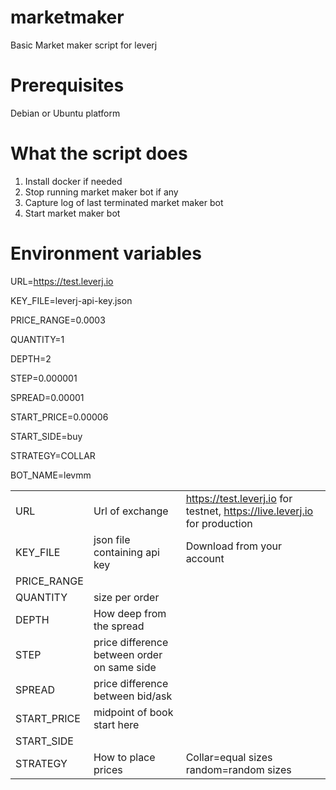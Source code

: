 # marketmaker
Basic Market maker script for leverj

# Prerequisites
Debian or Ubuntu platform

# What the script does
1. Install docker if needed
2. Stop running market maker bot if any
3. Capture log of last terminated market maker bot
4. Start market maker bot

# Environment variables

URL=https://test.leverj.io

KEY_FILE=leverj-api-key.json

PRICE_RANGE=0.0003

QUANTITY=1

DEPTH=2

STEP=0.000001

SPREAD=0.00001

START_PRICE=0.00006

START_SIDE=buy

STRATEGY=COLLAR

BOT_NAME=levmm

||||
|---|---|---|
|URL|Url of exchange|https://test.leverj.io for testnet, https://live.leverj.io for production|
|KEY_FILE|json file containing api key|Download from your account|
|PRICE_RANGE|||
|QUANTITY|size per order||
|DEPTH|How deep from the spread||
|STEP|price difference between order on same side||
|SPREAD|price difference between bid/ask||
|START_PRICE|midpoint of book start here||
|START_SIDE|||
|STRATEGY|How to place prices|Collar=equal sizes random=random sizes|



